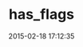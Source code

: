---
layout: post
title:  "has_flags"
repo:   "ashleym1972/has-flags"
date:   2015-02-18 17:12:35
gemurl: https://github.com/ashleym1972/has-flags
---